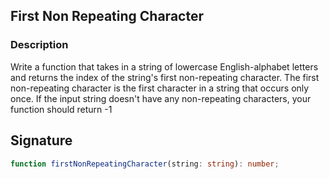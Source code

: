 ## First Non Repeating Character

### Description

Write a function that takes in a string of lowercase English-alphabet letters and returns the index of the string's first non-repeating character. The first non-repeating character is the first character in a string that occurs only once.
If the input string doesn't have any non-repeating characters, your function should return -1

## Signature

```typescript
function firstNonRepeatingCharacter(string: string): number;
```
